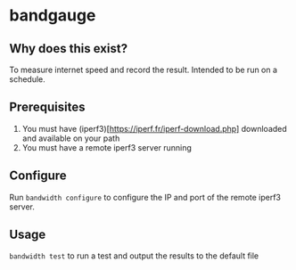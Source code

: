 # bandgauge

## Why does this exist?
To measure internet speed and record the result. Intended to be run on a schedule.

## Prerequisites
1. You must have (iperf3)[https://iperf.fr/iperf-download.php] downloaded and available on your path
2. You must have a remote iperf3 server running

## Configure
Run `bandwidth configure` to configure the IP and port of the remote iperf3 server.

## Usage
`bandwidth test` to run a test and output the results to the default file